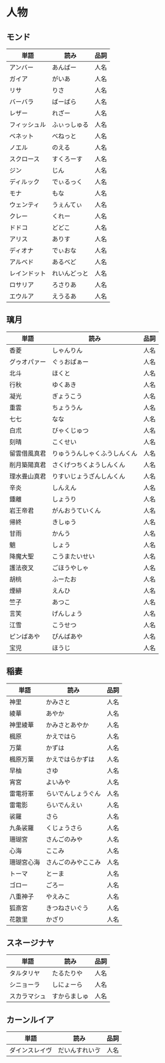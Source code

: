 # 人物

## モンド

|単語|読み|品詞|
|---|---|---|
|アンバー|あんばー|人名|
|ガイア|がいあ|人名|
|リサ|りさ|人名|
|バーバラ|ばーばら|人名|
|レザー|れざー|人名|
|フィッシュル|ふぃっしゅる|人名|
|ベネット|べねっと|人名|
|ノエル|のえる|人名|
|スクロース|すくろーす|人名|
|ジン|じん|人名|
|ディルック|でぃるっく|人名|
|モナ|もな|人名|
|ウェンティ|うぇんてぃ|人名|
|クレー|くれー|人名|
|ドドコ|どどこ|人名|
|アリス|ありす|人名|
|ディオナ|でぃおな|人名|
|アルベド|あるべど|人名|
|レインドット|れいんどっと|人名|
|ロサリア|ろさりあ|人名|
|エウルア|えうるあ|人名|

## 璃月

|単語|読み|品詞|
|---|---|---|
|香菱|しゃんりん|人名|
|グゥオパァー|ぐぅおぱぁー|人名|
|北斗|ほくと|人名|
|行秋|ゆくあき|人名|
|凝光|ぎょうこう|人名|
|重雲|ちょううん|人名|
|七七|なな|人名|
|白朮|びゃくじゅつ|人名|
|刻晴|こくせい|人名|
|留雲借風真君|りゅううんしゃくふうしんくん|人名|
|削月築陽真君|さくげつちくようしんくん|人名|
|理水畳山真君|りすいじょうざんしんくん|人名|
|辛炎|しんえん|人名|
|鍾離|しょうり|人名|
|岩王帝君|がんおうていくん|人名|
|帰終|きしゅう|人名|
|甘雨|かんう|人名|
|魈|しょう|人名|
|降魔大聖|こうまたいせい|人名|
|護法夜叉|ごほうやしゃ|人名|
|胡桃|ふーたお|人名|
|煙緋|えんひ|人名|
|竺子|あつこ|人名|
|言笑|げんしょう|人名|
|江雪|こうせつ|人名|
|ピンばあや|ぴんばあや|人名|
|宝児|ほうじ|人名|

## 稲妻

|単語|読み|品詞|
|---|---|---|
|神里|かみさと|人名|
|綾華|あやか|人名|
|神里綾華|かみさとあやか|人名|
|楓原|かえではら|人名|
|万葉|かずは|人名|
|楓原万葉|かえではらかずは|人名|
|早柚|さゆ|人名|
|宵宮|よいみや|人名|
|雷電将軍|らいでんしょうぐん|人名|
|雷電影|らいでんえい|人名|
|裟羅|さら|人名|
|九条裟羅|くじょうさら|人名|
|珊瑚宮|さんごのみや|人名|
|心海|ここみ|人名|
|珊瑚宮心海|さんごのみやここみ|人名|
|トーマ|とーま|人名|
|ゴロー|ごろー|人名|
|八重神子|やえみこ|人名|
|狐斎宮|きつねさいぐう|人名|
|花散里|かざり|人名|

## スネージナヤ

|単語|読み|品詞|
|---|---|---|
|タルタリヤ|たるたりや|人名|
|シニョーラ|しにょーら|人名|
|スカラマシュ|すからましゅ|人名|

## カーンルイア

|単語|読み|品詞|
|---|---|---|
|ダインスレイヴ|だいんすれいゔ|人名|